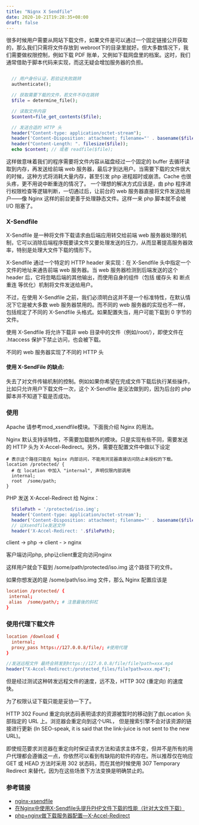 ```yaml
---
title: "Nignx X Sendfile"
date: 2020-10-21T19:28:35+08:00
draft: false
---
```


很多时候用户需要从网站下载文件，如果文件是可以通过一个固定链接公开获取的，那么我们只需将文件存放到 webroot下的目录里就好。但大多数情况下，我们需要做权限控制，例如下载 PDF 账单，又例如下载网盘里的档案。这时，我们通常借助于脚本代码来实现，而这无疑会增加服务器的负担。

```php

  // 用户身份认证，若验证失败跳转
  authenticate();

  // 获取需要下载的文件，若文件不存在跳转
  $file = determine_file();

  // 读取文件内容
  $content=file_get_contents($file);

  // 发送合适的 HTTP 头
  header("Content-type: application/octet-stream");
  header('Content-Disposition: attachment; filename="' . basename($file) . '"');
  header("Content-Length: ". filesize($file));
  echo $content; // 或者 readfile($file);

```



这样做意味着我们的程序需要将文件内容从磁盘经过一个固定的 buffer 去循环读取到内存，再发送给前端 web 服务器，最后才到达用户。当需要下载的文件很大的时候，这种方式将消耗大量内存，甚至引发 php 进程超时或崩溃。Cache 也很头疼，更不用说中断重连的情况了。
一个理想的解决方式应该是，由 php 程序进行权限检查等逻辑判断，一切通过后，让前台的 web 服务器直接将文件发送给用户——像 Nginx 这样的前台更善于处理静态文件。这样一来 php 脚本就不会被 I/O 阻塞了。

### X-Sendfile

X-Sendfile 是一种将文件下载请求由后端应用转交给前端 web 服务器处理的机制，它可以消除后端程序既要读文件又要处理发送的压力，从而显著提高服务器效率，特别是处理大文件下载的情形下。

X-Sendfile 通过一个特定的 HTTP header 来实现：在 X-Sendfile 头中指定一个文件的地址来通告前端 web 服务器。当 web 服务器检测到后端发送的这个 header 后，它将忽略后端的其他输出，而使用自身的组件（包括 缓存头 和 断点重连 等优化）机制将文件发送给用户。

不过，在使用 X-Sendfile 之前，我们必须明白这并不是一个标准特性，在默认情况下它是被大多数 web 服务器禁用的。而不同的 web 服务器的实现也不一样，包括规定了不同的 X-Sendfile 头格式。如果配置失当，用户可能下载到 0 字节的文件。

使用 X-Sendfile 将允许下载非 web 目录中的文件（例如/root/），即使文件在 .htaccess 保护下禁止访问，也会被下载。

不同的 web 服务器实现了不同的 HTTP 头

#### 使用 X-SendFile 的缺点: 

失去了对文件传输机制的控制。例如如果你希望在完成文件下载后执行某些操作，比如只允许用户下载文件一次，这个 X-Sendfile 是没法做到的，因为后台的 php 脚本并不知道下载是否成功。


### 使用

Apache 请参考mod_xsendfile模块。下面我介绍 Nginx 的用法。

Nginx 默认支持该特性，不需要加载额外的模块。只是实现有些不同，需要发送的 HTTP 头为 X-Accel-Redirect。另外，需要在配置文件中做以下设定

```shell
# 表示这个路径只能在 Nginx 内部访问，不能用浏览器直接访问防止未授权的下载。
location /protected/ {
  # 在 location 中加入 "internal", 声明仅限内部调用
  internal; 
  root  /some/path;
}
```

PHP 发送 X-Accel-Redirect 给 Nginx：

```php
  $filePath = '/protected/iso.img';
  header('Content-type: application/octet-stream');
  header('Content-Disposition: attachment; filename="' . basename($file) . '"');
  // 让Xsendfile发送文件
  header('X-Accel-Redirect: '.$filePath);
```

client -> php -> client - > nginx

客户端访问php, php让client重定向访问nginx


这样用户就会下载到 /some/path/protected/iso.img 这个路径下的文件。

如果你想发送的是 /some/path/iso.img 文件，那么 Nginx 配置应该是
```conf
location /protected/ {
 internal;
 alias  /some/path/; # 注意最後的斜杠
}
```

### 使用代理下载文件

```conf
location /download {
  internal;
  proxy_pass https://127.0.0.8/file/; #使用代理
}
```

```php
//发送远程文件 最终会转发到https://127.0.0.8/file/file?path=xxx.mp4
header("X-Accel-Redirect:/protected_files/file?path=xxx.mp4");
```

但是经过测试这种转发远程文件的速度，远不及，HTTP 302  (重定向) 的速度快。

为了权限认证下载只能是妥协一下了。

HTTP 302 Found 重定向状态码表明请求的资源被暂时的移动到了由Location 头部指定的 URL 上。浏览器会重定向到这个URL， 但是搜索引擎不会对该资源的链接进行更新 (In SEO-speak, it is said that the link-juice is not sent to the new URL)。

即使规范要求浏览器在重定向时保证请求方法和请求主体不变，但并不是所有的用户代理都会遵循这一点，你依然可以看到有缺陷的软件的存在。所以推荐仅在响应 GET 或 HEAD 方法时采用 302 状态码，而在其他时候使用 307 Temporary Redirect 来替代，因为在这些场景下方法变换是明确禁止的。

### 参考链接 
- [nginx-xsendfile](https://www.nginx.com/resources/wiki/start/topics/examples/xsendfile/)
- [在Nginx中使用X-Sendfile头提升PHP文件下载的性能（针对大文件下载）](https://www.jb51.net/article/51854.htm)
- [php+nginx做下载服务器配置—X-Accel-Redirect](http://www.phpweblog.net/phpbaby/archive/2012/07/10/7709.html)


